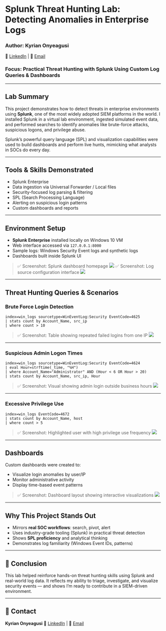 # Splunk Threat Hunting Lab: Detecting Anomalies in Enterprise Logs

### Author: Kyrian Onyeagusi
🔗 [LinkedIn](https://www.linkedin.com/in/kyrian-onyeagusi/) | 📧 [Email](mailto:kyrianoc18@gmail.com)

### Focus: Practical Threat Hunting with Splunk Using Custom Log Queries & Dashboards

---

## Lab Summary

This project demonstrates how to detect threats in enterprise environments using **Splunk**, one of the most widely adopted SIEM platforms in the world. I installed Splunk in a virtual lab environment, ingested simulated event data, and performed searches to identify anomalies like brute-force attacks, suspicious logons, and privilege abuse.

Splunk’s powerful query language (SPL) and visualization capabilities were used to build dashboards and perform live hunts, mimicking what analysts in SOCs do every day.

---

## Tools & Skills Demonstrated

* Splunk Enterprise 
* Data ingestion via Universal Forwarder / Local files
* Security-focused log parsing & filtering
* SPL (Search Processing Language)
* Alerting on suspicious login patterns
* Custom dashboards and reports

---

## Environment Setup

* **Splunk Enterprise** installed locally on Windows 10 VM
* Web interface accessed via `127.0.0.1:8000`
* Sample logs: Windows Security Event logs and synthetic logs
* Dashboards built inside Splunk UI

> ✅ Screenshot: Splunk dashboard homepage
> ![](./screenshots/splunk-home.png)
> ✅ Screenshot: Log source configuration interface
> ![](./screenshots/log-source-config.png)

---

## Threat Hunting Queries & Scenarios

### Brute Force Login Detection

```spl
index=win_logs sourcetype=WinEventLog:Security EventCode=4625
| stats count by Account_Name, src_ip
| where count > 10
```

> ✅ Screenshot: Table showing repeated failed logins from one IP
> ![](./screenshots/repeated-failed-logins.png)

---

### Suspicious Admin Logon Times

```spl
index=win_logs sourcetype=WinEventLog:Security EventCode=4624
| eval Hour=strftime(_time, "%H")
| where Account_Name="Administrator" AND (Hour < 6 OR Hour > 20)
| stats count by Account_Name, src_ip, Hour
```

> ✅ Screenshot: Visual showing admin login outside business hours
> ![](./screenshots/sus-admin-logon.png)

---

### Excessive Privilege Use

```spl
index=win_logs EventCode=4672
| stats count by Account_Name, host
| where count > 5
```

> ✅ Screenshot: Highlighted user with high privilege use frequency
> ![](./screenshots/excessive-privilege-use.png)

---

## Dashboards

Custom dashboards were created to:

* Visualize login anomalies by user/IP
* Monitor administrative activity
* Display time-based event patterns

> ✅ Screenshot: Dashboard layout showing interactive visualizations
> ![](./screenshots/host-incidence-dashboard.png)

---

## Why This Project Stands Out

* Mirrors **real SOC workflows**: search, pivot, alert
* Uses industry-grade tooling (Splunk) in practical threat detection
* Shows **SPL proficiency** and analytical thinking
* Demonstrates log familiarity (Windows Event IDs, patterns)

---

## 📌 Conclusion

This lab helped reinforce hands-on threat hunting skills using Splunk and real-world log data. It reflects my ability to triage, investigate, and visualize security events — and shows I’m ready to contribute in a SIEM-driven environment.

---

## 🔗 Contact

**Kyrian Onyeagusi**
🔗 [LinkedIn](https://www.linkedin.com/in/kyrian-onyeagusi/) | 📧 [Email](mailto:kyrianoc18@gmail.com)
